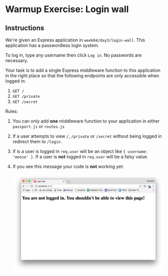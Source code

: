 # Warmup Exercise: Login wall

## Instructions

We're given an Express application in `week04/day3/login-wall`. This
application has a passwordless login system.

To log in, type any username then click `Log in`. No passwords are
necessary.

Your task is to add a single Express middleware function to this application
in the right place so that the following endpoints are only accessible
when logged in:

1. `GET /`
1. `GET /private`
1. `GET /secret`

Rules:

1. You can only add **one** middleware function to your application in either
  `passport.js` or `routes.js`
1. If a user attempts to view `/`, `/private` or `/secret` without being logged
  in redirect them to `/login`.
1. If is a user is logged in `req.user` will be an object like
   `{ username: 'moose' }`. If a user is **not** logged in
   `req.user` will be a falsy value.
1. If you see this message your code is **not** working yet:

     ![](img/error.png)
